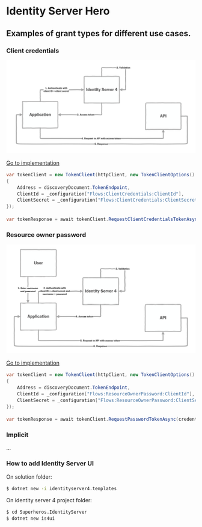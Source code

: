 # Identity Server Hero
## Examples of grant types for different use cases.

### Client credentials

![screenshot](https://github.com/sergiobarriel/identity-server-hero/blob/master/img/client_credentials.PNG)

[Go to implementation](https://github.com/sergiobarriel/identity-server-hero/blob/master/Superheros/Superheros.Console/Flows/ClientCredentialsFlow.cs)

```csharp
var tokenClient = new TokenClient(httpClient, new TokenClientOptions()
{
    Address = discoveryDocument.TokenEndpoint,
    ClientId = _configuration["Flows:ClientCredentials:ClientId"],
    ClientSecret = _configuration["Flows:ClientCredentials:ClientSecret"],
});

var tokenResponse = await tokenClient.RequestClientCredentialsTokenAsync(_configuration["Flows:ClientCredentials:Resource"]);
```

### Resource owner password

![screenshot](https://github.com/sergiobarriel/identity-server-hero/blob/master/img/resource_owner_password.PNG)

[Go to implementation](https://github.com/sergiobarriel/identity-server-hero/blob/master/Superheros/Superheros.Console/Flows/ResourceOwnerPasswordFlow.cs)

```csharp
var tokenClient = new TokenClient(httpClient, new TokenClientOptions()
{
    Address = discoveryDocument.TokenEndpoint,
    ClientId = _configuration["Flows:ResourceOwnerPassword:ClientId"],
    ClientSecret = _configuration["Flows:ResourceOwnerPassword:ClientSecret"],
});

var tokenResponse = await tokenClient.RequestPasswordTokenAsync(credentials.username, credentials.password);
```

### Implicit 
...

### How to add Identity Server UI

On solution folder:

```bash
$ dotnet new -i identityserver4.templates
```

On identity server 4 project folder:

```bash
$ cd Superheros.IdentityServer
$ dotnet new is4ui
```
